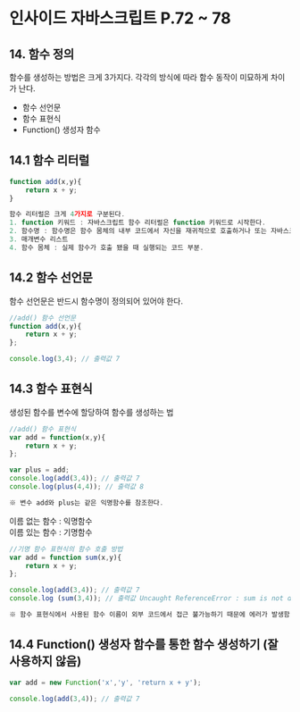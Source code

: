 # 인사이드 자바스크립트 P.72 ~ 78

## 14. 함수 정의
함수를 생성하는 방법은 크게 3가지다. 각각의 방식에 따라 함수 동작이 미묘하게 차이가 난다.<br />

* 함수 선언문 <br />
* 함수 표현식 <br />
* Function() 생성자 함수<br />

## 14.1 함수 리터럴

```js
function add(x,y){
    return x + y;
}

함수 리터럴은 크게 4가지로 구분된다.
1. function 키워드 : 자바스크립트 함수 리터럴은 function 키워드로 시작한다. 
2. 함수명 : 함수명은 함수 몸체의 내부 코드에서 자신을 재귀적으로 호출하거나 또는 자바스크립트 디버거가 해당함수를 구분하는 식별자로 사용된다. (함수명은 선택사항임)
3. 매개변수 리스트
4. 함수 몸체 : 실제 함수가 호출 됐을 때 실행되는 코드 부분.
```
## 14.2 함수 선언문
함수 선언문은 반드시 함수명이 정의되어 있어야 한다.

```js
//add() 함수 선언문
function add(x,y){
    return x + y;
};

console.log(3,4); // 출력값 7
```
## 14.3 함수 표현식
생성된 함수를 변수에 할당하여 함수를 생성하는 법
```js
//add() 함수 표현식
var add = function(x,y){
    return x + y;
};

var plus = add;
console.log(add(3,4)); // 출력값 7
console.log(plus(4,4)); // 출력값 8

※ 변수 add와 plus는 같은 익명함수를 참조한다.
```
이름 없는 함수 : 익명함수 <br />
이름 있는 함수 : 기명함수 <br />

```js
//기명 함수 표현식의 함수 호출 방법
var add = function sum(x,y){
    return x + y;
};

console.log(add(3,4)); // 출력값 7
console.log (sum(3,4)); // 출력값 Uncaught ReferenceError : sum is not defined 에러 발생

※ 함수 표현식에서 사용된 함수 이름이 외부 코드에서 접근 불가능하기 때문에 에러가 발생함.
```
## 14.4 Function() 생성자 함수를 통한 함수 생성하기 (잘 사용하지 않음)
```js
var add = new Function('x','y', 'return x + y');

console.log(add(3,4)); // 출력값 7
```